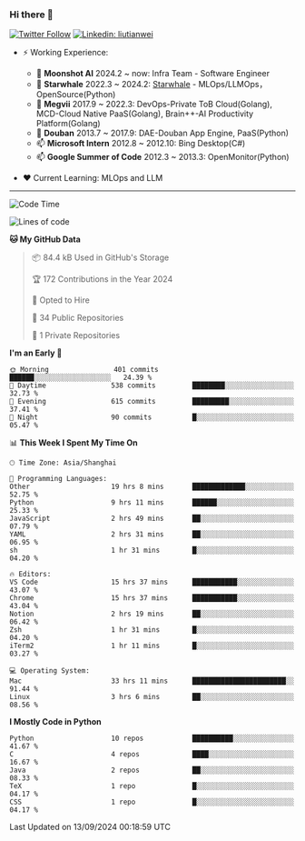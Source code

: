 ### Hi there 👋

[![Twitter Follow](https://img.shields.io/twitter/follow/tianweidut?style=social)](https://twitter.com/tianweidut)
[![Linkedin: liutianwei](https://img.shields.io/badge/-liutianwei-blue?style=flat-square&logo=Linkedin&logoColor=white&link=https://www.linkedin.com/in/liutianwei/)](https://www.linkedin.com/in/liutianwei/)

- ⚡ Working Experience:
  - 🔭 **Moonshot AI**  2024.2 ~ now: Infra Team - Software Engineer
  - 🌱 **Starwhale** 2022.3 ~ 2024.2: [Starwhale](https://github.com/star-whale/starwhale) - MLOps/LLMOps，OpenSource(Python)
  - 🌱 **Megvii** 2017.9 ~ 2022.3: DevOps-Private ToB Cloud(Golang), MCD-Cloud Native PaaS(Golang), Brain++-AI Productivity Platform(Golang)
  - 🌱 **Douban** 2013.7 ~ 2017.9: DAE-Douban App Engine, PaaS(Python)
  - 📫 **Microsoft Intern** 2012.8 ~ 2012.10: Bing Desktop(C#)
  - 📫 **Google Summer of Code** 2012.3 ~ 2013.3: OpenMonitor(Python)

- ❤️ Current Learning: MLOps and LLM

---
<!--START_SECTION:waka-->
![Code Time](http://img.shields.io/badge/Code%20Time-5%2C996%20hrs%2055%20mins-blue)

![Lines of code](https://img.shields.io/badge/From%20Hello%20World%20I%27ve%20Written-1.0%20million%20lines%20of%20code-blue)

**🐱 My GitHub Data** 

> 📦 84.4 kB Used in GitHub's Storage 
 > 
> 🏆 172 Contributions in the Year 2024
 > 
> 💼 Opted to Hire
 > 
> 📜 34 Public Repositories 
 > 
> 🔑 1 Private Repositories 
 > 
**I'm an Early 🐤** 

```text
🌞 Morning                401 commits         ██████░░░░░░░░░░░░░░░░░░░   24.39 % 
🌆 Daytime                538 commits         ████████░░░░░░░░░░░░░░░░░   32.73 % 
🌃 Evening                615 commits         █████████░░░░░░░░░░░░░░░░   37.41 % 
🌙 Night                  90 commits          █░░░░░░░░░░░░░░░░░░░░░░░░   05.47 % 
```


📊 **This Week I Spent My Time On** 

```text
🕑︎ Time Zone: Asia/Shanghai

💬 Programming Languages: 
Other                    19 hrs 8 mins       █████████████░░░░░░░░░░░░   52.75 % 
Python                   9 hrs 11 mins       ██████░░░░░░░░░░░░░░░░░░░   25.33 % 
JavaScript               2 hrs 49 mins       ██░░░░░░░░░░░░░░░░░░░░░░░   07.79 % 
YAML                     2 hrs 31 mins       ██░░░░░░░░░░░░░░░░░░░░░░░   06.95 % 
sh                       1 hr 31 mins        █░░░░░░░░░░░░░░░░░░░░░░░░   04.20 % 

🔥 Editors: 
VS Code                  15 hrs 37 mins      ███████████░░░░░░░░░░░░░░   43.07 % 
Chrome                   15 hrs 37 mins      ███████████░░░░░░░░░░░░░░   43.04 % 
Notion                   2 hrs 19 mins       ██░░░░░░░░░░░░░░░░░░░░░░░   06.42 % 
Zsh                      1 hr 31 mins        █░░░░░░░░░░░░░░░░░░░░░░░░   04.20 % 
iTerm2                   1 hr 11 mins        █░░░░░░░░░░░░░░░░░░░░░░░░   03.27 % 

💻 Operating System: 
Mac                      33 hrs 11 mins      ███████████████████████░░   91.44 % 
Linux                    3 hrs 6 mins        ██░░░░░░░░░░░░░░░░░░░░░░░   08.56 % 
```

**I Mostly Code in Python** 

```text
Python                   10 repos            ██████████░░░░░░░░░░░░░░░   41.67 % 
C                        4 repos             ████░░░░░░░░░░░░░░░░░░░░░   16.67 % 
Java                     2 repos             ██░░░░░░░░░░░░░░░░░░░░░░░   08.33 % 
TeX                      1 repo              █░░░░░░░░░░░░░░░░░░░░░░░░   04.17 % 
CSS                      1 repo              █░░░░░░░░░░░░░░░░░░░░░░░░   04.17 % 
```




 Last Updated on 13/09/2024 00:18:59 UTC
<!--END_SECTION:waka-->
